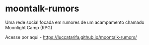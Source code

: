 # moontalk-rumors
Uma rede social focada em rumores de um acampamento chamado Moonlight Camp (RPG)

Acesse por aqui - 
https://luccatarifa.github.io/moontalk-rumors/
